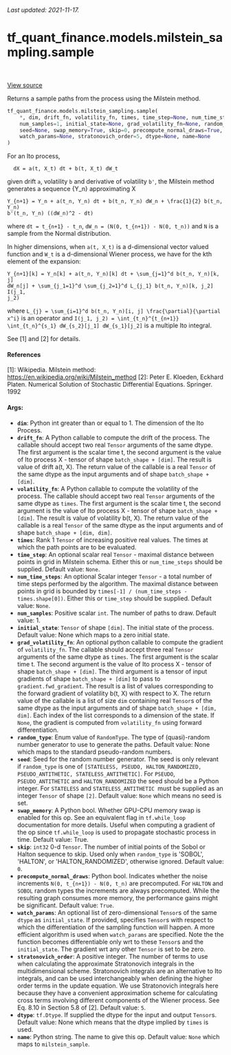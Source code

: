 <!--
This file is generated by a tool. Do not edit directly.
For open-source contributions the docs will be updated automatically.
-->

*Last updated: 2021-11-17.*

<div itemscope itemtype="http://developers.google.com/ReferenceObject">
<meta itemprop="name" content="tf_quant_finance.models.milstein_sampling.sample" />
<meta itemprop="path" content="Stable" />
</div>

# tf_quant_finance.models.milstein_sampling.sample

<!-- Insert buttons and diff -->

<table class="tfo-notebook-buttons tfo-api" align="left">
</table>

<a target="_blank" href="https://github.com/google/tf-quant-finance/blob/master/tf_quant_finance/models/milstein_sampling.py">View source</a>



Returns a sample paths from the process using the Milstein method.

```python
tf_quant_finance.models.milstein_sampling.sample(
    *, dim, drift_fn, volatility_fn, times, time_step=None, num_time_steps=None,
    num_samples=1, initial_state=None, grad_volatility_fn=None, random_type=None,
    seed=None, swap_memory=True, skip=0, precompute_normal_draws=True,
    watch_params=None, stratonovich_order=5, dtype=None, name=None
)
```



<!-- Placeholder for "Used in" -->

For an Ito process,

```
  dX = a(t, X_t) dt + b(t, X_t) dW_t
```
given drift `a`, volatility `b` and derivative of volatility `b'`, the
Milstein method generates a
sequence {Y_n} approximating X

```
Y_{n+1} = Y_n + a(t_n, Y_n) dt + b(t_n, Y_n) dW_n + \frac{1}{2} b(t_n, Y_n)
b'(t_n, Y_n) ((dW_n)^2 - dt)
```
where `dt = t_{n+1} - t_n`, `dW_n = (N(0, t_{n+1}) - N(0, t_n))` and `N` is a
sample from the Normal distribution.

In higher dimensions, when `a(t, X_t)` is a d-dimensional vector valued
function and `W_t` is a d-dimensional Wiener process, we have for the kth
element of the expansion:

```
Y_{n+1}[k] = Y_n[k] + a(t_n, Y_n)[k] dt + \sum_{j=1}^d b(t_n, Y_n)[k, j]
dW_n[j] + \sum_{j_1=1}^d \sum_{j_2=1}^d L_{j_1} b(t_n, Y_n)[k, j_2] I(j_1,
j_2)
```
where `L_{j} = \sum_{i=1}^d b(t_n, Y_n)[i, j] \frac{\partial}{\partial x^i}`
is an operator and `I(j_1, j_2) = \int_{t_n}^{t_{n+1}} \int_{t_n}^{s_1}
dW_{s_2}[j_1] dW_{s_1}[j_2]` is a multiple Ito integral.


See [1] and [2] for details.

#### References
[1]: Wikipedia. Milstein method:
https://en.wikipedia.org/wiki/Milstein_method
[2]: Peter E. Kloeden,  Eckhard Platen. Numerical Solution of Stochastic
  Differential Equations. Springer. 1992

#### Args:


* <b>`dim`</b>: Python int greater than or equal to 1. The dimension of the Ito
  Process.
* <b>`drift_fn`</b>: A Python callable to compute the drift of the process. The
  callable should accept two real `Tensor` arguments of the same dtype. The
  first argument is the scalar time t, the second argument is the value of
  Ito process X - tensor of shape `batch_shape + [dim]`. The result is
  value of drift a(t, X). The return value of the callable is a real
  `Tensor` of the same dtype as the input arguments and of shape
  `batch_shape + [dim]`.
* <b>`volatility_fn`</b>: A Python callable to compute the volatility of the process.
  The callable should accept two real `Tensor` arguments of the same dtype
  as `times`. The first argument is the scalar time t, the second argument
  is the value of Ito process X - tensor of shape `batch_shape + [dim]`. The
  result is value of volatility b(t, X). The return value of the callable is
  a real `Tensor` of the same dtype as the input arguments and of shape
  `batch_shape + [dim, dim]`.
* <b>`times`</b>: Rank 1 `Tensor` of increasing positive real values. The times at
  which the path points are to be evaluated.
* <b>`time_step`</b>: An optional scalar real `Tensor` - maximal distance between
  points in grid in Milstein schema.
  Either this or `num_time_steps` should be supplied.
  Default value: `None`.
* <b>`num_time_steps`</b>: An optional Scalar integer `Tensor` - a total number of time
  steps performed by the algorithm. The maximal distance between points in
  grid is bounded by `times[-1] / (num_time_steps - times.shape[0])`.
  Either this or `time_step` should be supplied.
  Default value: `None`.
* <b>`num_samples`</b>: Positive scalar `int`. The number of paths to draw.
  Default value: 1.
* <b>`initial_state`</b>: `Tensor` of shape `[dim]`. The initial state of the
  process.
  Default value: None which maps to a zero initial state.
* <b>`grad_volatility_fn`</b>: An optional python callable to compute the gradient of
  `volatility_fn`. The callable should accept three real `Tensor` arguments
  of the same dtype as `times`. The first argument is the scalar time t. The
  second argument is the value of Ito process X - tensor of shape
  `batch_shape + [dim]`. The third argument is a tensor of input gradients
  of shape `batch_shape + [dim]` to pass to `gradient.fwd_gradient`. The
  result is a list of values corresponding to the forward gradient of
  volatility b(t, X) with respect to X. The return value of the callable is
  a list of size `dim` containing real `Tensor`s of the same dtype as the
  input arguments and of shape `batch_shape + [dim, dim]`. Each index of the
  list corresponds to a dimension of the state. If `None`, the gradient is
  computed from `volatility_fn` using forward differentiation.
* <b>`random_type`</b>: Enum value of `RandomType`. The type of (quasi)-random number
  generator to use to generate the paths.
  Default value: None which maps to the standard pseudo-random numbers.
* <b>`seed`</b>: Seed for the random number generator. The seed is only relevant if
  `random_type` is one of `[STATELESS, PSEUDO, HALTON_RANDOMIZED,
  PSEUDO_ANTITHETIC, STATELESS_ANTITHETIC]`. For `PSEUDO`,
  `PSEUDO_ANTITHETIC` and `HALTON_RANDOMIZED` the seed should be a Python
  integer. For `STATELESS` and  `STATELESS_ANTITHETIC `must be supplied as
  an integer `Tensor` of shape `[2]`.
  Default value: `None` which means no seed is set.
* <b>`swap_memory`</b>: A Python bool. Whether GPU-CPU memory swap is enabled for this
  op. See an equivalent flag in `tf.while_loop` documentation for more
  details. Useful when computing a gradient of the op since `tf.while_loop`
  is used to propagate stochastic process in time.
  Default value: True.
* <b>`skip`</b>: `int32` 0-d `Tensor`. The number of initial points of the Sobol or
  Halton sequence to skip. Used only when `random_type` is 'SOBOL',
  'HALTON', or 'HALTON_RANDOMIZED', otherwise ignored.
  Default value: `0`.
* <b>`precompute_normal_draws`</b>: Python bool. Indicates whether the noise increments
  `N(0, t_{n+1}) - N(0, t_n)` are precomputed. For `HALTON` and `SOBOL`
  random types the increments are always precomputed. While the resulting
  graph consumes more memory, the performance gains might be significant.
  Default value: `True`.
* <b>`watch_params`</b>: An optional list of zero-dimensional `Tensor`s of the same
  `dtype` as `initial_state`. If provided, specifies `Tensor`s with respect
  to which the differentiation of the sampling function will happen. A more
  efficient algorithm is used when `watch_params` are specified. Note the
  the function becomes differentiable only wrt to these `Tensor`s and the
  `initial_state`. The gradient wrt any other `Tensor` is set to be zero.
* <b>`stratonovich_order`</b>: A positive integer. The number of terms to use when
  calculating the approximate Stratonovich integrals in the multidimensional
  scheme. Stratonovich integrals are an alternative to Ito integrals, and
  can be used interchangeably when defining the higher order terms in the
  update equation. We use Stratonovich integrals here because they have a
  convenient approximation scheme for calculating cross terms involving
  different components of the Wiener process. See Eq. 8.10 in Section 5.8 of
  [2]. Default value: `5`.
* <b>`dtype`</b>: `tf.Dtype`. If supplied the dtype for the input and output `Tensor`s.
  Default value: None which means that the dtype implied by `times` is used.
* <b>`name`</b>: Python string. The name to give this op.
  Default value: `None` which maps to `milstein_sample`.